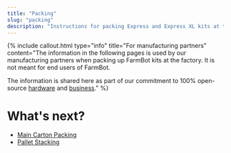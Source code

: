 ```yaml
---
title: "Packing"
slug: "packing"
description: "Instructions for packing Express and Express XL kits at the factory :building_construction: :package:"
---
```


{%
include callout.html
type="info"
title="For manufacturing partners"
content="The information in the following pages is used by our manufacturing partners when packing up FarmBot kits at the factory. It is not meant for end users of FarmBot.

The information is shared here as part of our commitment to 100% open-source [hardware](https://meta.farm.bot/docs/intro#openly-share-our-products) and [business](https://meta.farm.bot/docs/FarmBot-Inc/intro#openly-share-our-business)."
%}

# What's next?

 * [Main Carton Packing](packing/main-carton-packing.md)
 * [Pallet Stacking](packing/pallet-stacking.md)
